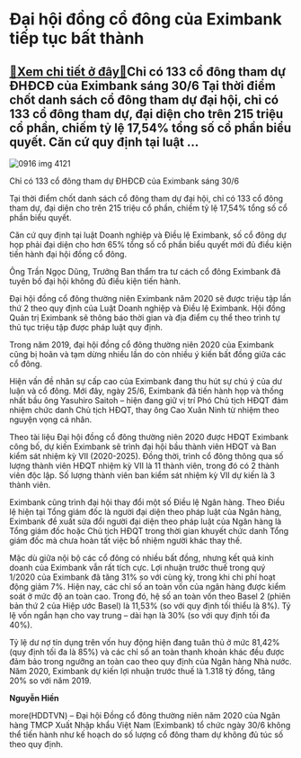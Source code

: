 Đại hội đồng cổ đông của Eximbank tiếp tục bất thành
====================================================

[:gift:Xem chi tiết ở đây:gift:](https://hddtvn.com/dai-hoi-dong-co-dong-cua-eximbank-tiep-tuc-bat-thanh/)Chỉ có 133 cổ đông tham dự ĐHĐCĐ của Eximbank sáng 30/6 Tại thời điểm chốt danh sách cổ đông tham dự đại hội, chỉ có 133 cổ đông tham dự, đại diện cho trên 215 triệu cổ phần, chiếm tỷ lệ 17,54% tổng số cổ phần biểu quyết. Căn cứ quy định tại luật …
--------------------------------------------------------------------------------------------------------------------------------------------------------------------------------------------------------------------------------------------------------





![0916 img 4121](https://haiquanonline.com.vn/stores/news_dataimages/hiennt/062020/30/12/in_article/0916_IMG_4121.jpg?rt=20200630153523 "Đại hội đồng cổ đông của Eximbank tiếp tục bất thành")


Chỉ có 133 cổ đông tham dự ĐHĐCĐ của Eximbank sáng 30/6



Tại thời điểm chốt danh sách cổ đông tham dự đại hội, chỉ có 133 cổ đông tham dự, đại diện cho trên 215 triệu cổ phần, chiếm tỷ lệ 17,54% tổng số cổ phần biểu quyết.


Căn cứ quy định tại luật Doanh nghiệp và Điều lệ Eximbank, số cổ đông dự họp phải đại diện cho hơn 65% tổng số cổ phần biểu quyết mới đủ điều kiện tiến hành đại hội đồng cổ đông.


Ông Trần Ngọc Dũng, Trưởng Ban thẩm tra tư cách cổ đông Eximbank đã tuyên bố đại hội không đủ điều kiện tiến hành.


Đại hội đồng cổ đông thường niên Eximbank năm 2020 sẽ được triệu tập lần thứ 2 theo quy định của Luật Doanh nghiệp và Điều lệ Eximbank. Hội đồng Quản trị Eximbank sẽ thông báo thời gian và địa điểm cụ thể theo trình tự thủ tục triệu tập được pháp luật quy định.


Trong năm 2019, đại hội đồng cổ đông thường niên 2020 của Eximbank cũng bị hoãn và tạm dừng nhiều lần do còn nhiều ý kiến bất đồng giữa các cổ đông.


Hiện vấn đề nhân sự cấp cao của Eximbank đang thu hút sự chú ý của dư luận và cổ đông. Mới đây, ngày 25/6, Eximbank đã tiến hành họp và thống nhất bầu ông Yasuhiro Saitoh – hiện đang giữ vị trí Phó Chủ tịch HĐQT đảm nhiệm chức danh Chủ tịch HĐQT, thay ông Cao Xuân Ninh từ nhiệm theo nguyện vọng cá nhân.


Theo tài liệu Đại hội đồng cổ đông thường niên 2020 được HĐQT Eximbank công bố, dự kiến Eximbank sẽ trình đại hội bầu thành viên HĐQT và Ban kiểm sát nhiệm kỳ VII (2020-2025). Đồng thời, trình cổ đông thông qua số lượng thành viên HĐQT nhiệm kỳ VII là 11 thành viên, trong đó có 2 thành viên độc lập. Số lượng thành viên ban kiểm sát nhiệm kỳ VII dự kiến là 3 thành viên.


Eximbank cũng trình đại hội thay đổi một số Điều lệ Ngân hàng. Theo Điều lệ hiện tại Tổng giám đốc là người đại diện theo pháp luật của Ngân hàng, Eximbank đề xuất sửa đổi người đại diện theo pháp luật của Ngân hàng là Tổng giám đốc hoặc Chủ tịch HĐQT trong thời gian khuyết chức danh Tổng giám đốc mà chưa hoàn tất việc bổ nhiệm người khác thay thế.


Mặc dù giữa nội bộ các cổ đông có nhiều bất đồng, nhưng kết quả kinh doanh của Eximbank vẫn rất tích cực. Lợi nhuận trước thuế trong quý 1/2020 của Eximbank đã tăng 31% so với cùng kỳ, trong khi chi phí hoạt động giảm 7%. Hiện nay, các chỉ số an toàn vốn của ngân hàng được kiểm soát ở mức độ an toàn cao. Trong đó, hệ số an toàn vốn theo Basel 2 (phiên bản thứ 2 của Hiệp ước Basel) là 11,53% (so với quy định tối thiểu là 8%). Tỷ lệ vốn ngắn hạn cho vay trung – dài hạn là 30% (so với quy định tối đa 40%).


Tỷ lệ dư nợ tín dụng trên vốn huy động hiện đang tuân thủ ở mức 81,42% (quy định tối đa là 85%) và các chỉ số an toàn thanh khoản khác đều được đảm bảo trong ngưỡng an toàn cao theo quy định của Ngân hàng Nhà nước. Năm 2020, Eximbank dự kiến lợi nhuận trước thuế là 1.318 tỷ đồng, tăng 20% so với năm 2019.




**Nguyễn Hiền**



more(HDDTVN) – Đại hội Đồng cổ đông thường niên năm 2020 của Ngân hàng TMCP Xuất Nhập khẩu Việt Nam (Eximbank) tổ chức ngày 30/6 không thể tiến hành như kế hoạch do số lượng cổ đông tham dự không đủ túc số theo quy định.


